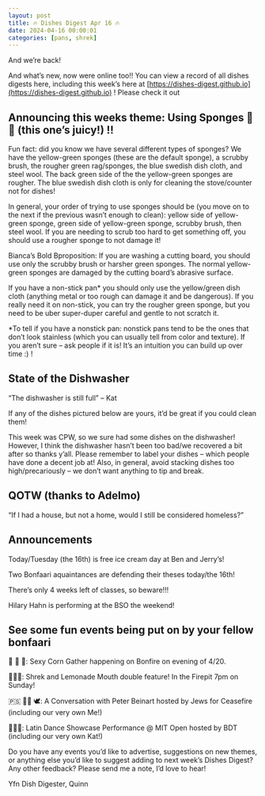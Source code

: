 ```yaml
---
layout: post
title: 🔥 Dishes Digest Apr 16 🔥
date: 2024-04-16 00:00:01
categories: [pans, shrek]
---
```


And we’re back!

And what’s new, now were online too!! You can view a record of all dishes digests here, including this week’s here at [https://dishes-digest.github.io](https://dishes-digest.github.io) ! Please check it out
 
## Announcing this weeks theme: Using Sponges 🧽 🧽 (this one’s juicy!) !!
 
Fun fact: did you know we have several different types of sponges? We have the yellow-green sponges (these are the default sponge), a scrubby brush, the rougher green rag/sponges, the blue swedish dish cloth, and steel wool. The back green side of the the yellow-green sponges are rougher. The blue swedish dish cloth is only for cleaning the stove/counter not for dishes!

In general, your order of trying to use sponges should be (you move on to the next if the previous wasn’t enough to clean): yellow side of yellow-green sponge, green side of yellow-green sponge, scrubby brush, then steel wool. If you are needing to scrub too hard to get something off, you should use a rougher sponge to not damage it!

Bianca’s Bold Bproposition: If you are washing a cutting board, you should use only the scrubby brush or harsher green sponges. The normal yellow-green sponges are damaged by the cutting board’s abrasive surface.

If you have a non-stick pan* you should only use the yellow/green dish cloth (anything metal or too rough can damage it and be dangerous). If you really need it on non-stick, you can try the rougher green sponge, but you need to be uber super-duper careful and gentle to not scratch it.
 
*To tell if you have a nonstick pan: nonstick pans tend to be the ones that don’t look stainless (which you can usually tell from color and texture). If you aren’t sure – ask people if it is! It’s an intuition you can build up over time :) !  
 
## State of the Dishwasher
 
“The dishwasher is still full” – Kat

If any of the dishes pictured below are yours, it’d be great if you could clean them!

This week was CPW, so we sure had some dishes on the dishwasher! However, I think the dishwasher hasn’t been too bad/we recovered a bit after so thanks y’all. Please remember to label your dishes – which people have done a decent job at! Also, in general, avoid stacking dishes too high/precariously – we don’t want anything to tip and break.
 
## QOTW (thanks to Adelmo)
 
“If I had a house, but not a home, would I still be considered homeless?” 
 
## Announcements
 
Today/Tuesday (the 16th) is free ice cream day at Ben and Jerry’s!

Two Bonfaari aquaintances are defending their theses today/the 16th!

There’s only 4 weeks left of classes, so beware!!!

Hilary Hahn is performing at the BSO the weekend!
 
## See some fun events being put on by your fellow bonfaari

🌽 🌽 🌽: Sexy Corn Gather happening on Bonfire on evening of 4/20.
 

🍋🏰🧅: Shrek and Lemonade Mouth double feature! In the Firepit 7pm on Sunday!
 
 
🇵🇸 👨‍🏫 🕊️: A Conversation with Peter Beinart hosted by Jews for Ceasefire (including our very own Me!)

  
💃🕺🎻: Latin Dance Showcase Performance @ MIT Open hosted by BDT (including our very own Kat!)
 
Do you have any events you’d like to advertise, suggestions on new themes, or anything else you’d like to suggest adding to next week’s Dishes Digest? Any other feedback? Please send me a note, I’d love to hear!
 
Yfn Dish Digester,
Quinn